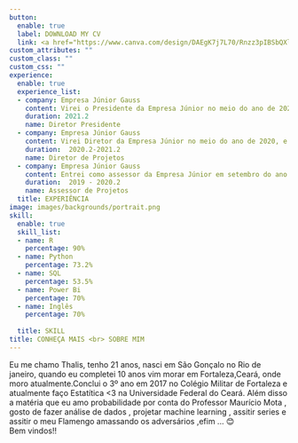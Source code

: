 ```yaml
---
button:
  enable: true
  label: DOWNLOAD MY CV
  link: <a href="https://www.canva.com/design/DAEgK7j7L70/Rnzz3pIBSbQXlx2rDD6eDA/view?utm_content=DAEgK7j7L70&utm_campaign=designshare&utm_medium=link&utm_source=sharebutton" target="_blank">Link</a>
custom_attributes: ""
custom_class: ""
custom_css: ""
experience:
  enable: true
  experience_list:
  - company: Empresa Júnior Gauss
    content: Virei o Presidente da Empresa Júnior no meio do ano de 2021, e com isso fiquei na parte de organização toda a empresa na parte jurídica  e diretorias da empresa ,além de cuidar do planejamento estratégico .
    duration: 2021.2
    name: Diretor Presidente
  - company: Empresa Júnior Gauss
    content: Virei Diretor da Empresa Júnior no meio do ano de 2020, e com isso fiquei na parte de organização de consultorias e trabalhos na empresa ,além de cuidar e responder os emails recebidos .
    duration:  2020.2-2021.2
    name: Diretor de Projetos
  - company: Empresa Júnior Gauss
    content: Entrei como assessor da Empresa Júnior em setembro do ano de 2019, e participei de algumas consultorias e  fiz alguns trabalhos na empresa.
    duration:  2019 - 2020.2
    name: Assessor de Projetos
  title: EXPERIÊNCIA
image: images/backgrounds/portrait.png
skill:
  enable: true
  skill_list:
  - name: R
    percentage: 90%
  - name: Python
    percentage: 73.2%
  - name: SQL
    percentage: 53.5%
  - name: Power Bi
    percentage: 70%
  - name: Inglês
    percentage: 70%
   
  title: SKILL
title: CONHEÇA MAIS <br> SOBRE MIM
---
```


Eu me chamo Thalis, tenho 21 anos, nasci em São Gonçalo no Rio de janeiro, quando eu completei 10 anos vim morar em Fortaleza,Ceará, onde moro atualmente.Conclui o 3º ano em 2017 no Colégio Militar de Fortaleza e atualmente faço Estatítica <3 na Universidade Federal do Ceará. Além disso a matéria que eu amo probabilidade por conta do Professor Maurício  Mota , gosto de fazer análise de dados , projetar machine learning , assitir series e assitir o meu Flamengo amassando os adversários ,efim ... 😊 <br>
  Bem vindos!!
